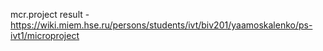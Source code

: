 mcr.project 
result - https://wiki.miem.hse.ru/persons/students/ivt/biv201/yaamoskalenko/ps-ivt1/microproject

